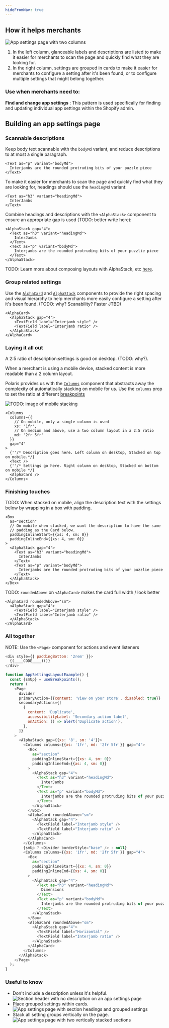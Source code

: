 ```yaml
---
hideFromNav: true
---
```


<div as="HowItHelps">

## How it helps merchants

![App settings page with two columns](/images/patterns/app-settings-cover-image.png)

1. In the left column, glanceable labels and descriptions are listed to make it easier for merchants to scan the page and quickly find what they are looking for.
2. In the right column, settings are grouped in cards to make it easier for merchants to configure a setting after it's been found, or to configure multiple settings that might belong together.

<div as="DefinitionTable">

### Use when merchants need to:

**Find and change app settings**
: This pattern is used specifically for finding and updating individual app settings within the Shopify admin.

</div>
</div>
<div as="Usage">

## Building an app settings page

### Scannable descriptions

Keep body text scannable with the `bodyMd` variant, and reduce descriptions to
at most a single paragraph.

```tsx
<Text as="p" variant="bodyMd">
  Interjambs are the rounded protruding bits of your puzzle piece
</Text>
```

To make it easier for merchants to scan the page and quickly find what they are looking for, headings should use the `headingMd` variant:

```tsx
<Text as="h3" variant="headingMd">
  InterJambs
</Text>
```

Combine headings and descriptions with the `<AlphaStack>` component to ensure an
appropriate gap is used (TODO: better write here):

```tsx
<AlphaStack gap="4">
  <Text as="h3" variant="headingMd">
    InterJambs
  </Text>
  <Text as="p" variant="bodyMd">
    Interjambs are the rounded protruding bits of your puzzlie piece
  </Text>
</AlphaStack>
```

TODO: Learn more about composing layouts with AlphaStack, etc [here]().

### Group related settings

Use the [`AlphaCard`](/components/layout-and-structure/AlphaCard) and
[`AlphaStack`](/components/layout-and-structure/AlphaStack) components to
provide the right spacing and visual hierarchy to help merchants more easily
configure a setting after it's been found. (TODO: why? Scanability? Faster JTBD)

<!-- TODO: highlight relevant lines -->

```tsx
<AlphaCard>
  <AlphaStack gap="4">
    <TextField label="Interjamb style" />
    <TextField label="Interjamb ratio" />
  </AlphaStack>
</AlphaCard>
```

### Laying it all out

A 2:5 ratio of description:settings is good on desktop. (TODO: why?).

When a merchant is using a mobile device, stacked content is more readable than
a 2 column layout.

Polaris provides us with the [`Columns`](/components/layout-and-structure/Columns) component that abstracts away the complexity of automatically stacking on mobile for us. Use the `columns` prop to set the ratio at different [breakpoints](TODO)

![TODO: image of mobile stacking]()

<!-- prettier-ignore -->
```tsx
<Columns
  columns={{
    // On mobile, only a single column is used
    xs: '1fr',
    // On medium and above, use a two column layout in a 2:5 ratio
    md: '2fr 5fr'
  }}
  gap="4"
>
  {''/* Description goes here. Left column on desktop, Stacked on top on mobile.*/}
  <Text />
  {''/* Settings go here. Right column on desktop, Stacked on bottom on mobile */}
  <AlphaCard />
</Columns>
```

### Finishing touches

TODO: When stacked on mobile, align the description text with the settings below by
wrapping in a box with padding.

```tsx
<Box
  as="section"
  // On mobile when stacked, we want the description to have the same
  // padding as the Card below.
  paddingInlineStart={{xs: 4, sm: 0}}
  paddingInlineEnd={{xs: 4, sm: 0}}
>
  <AlphaStack gap="4">
    <Text as="h3" variant="headingMd">
      InterJambs
    </Text>
    <Text as="p" variant="bodyMd">
      Interjambs are the rounded protruding bits of your puzzlie piece
    </Text>
  </AlphaStack>
</Box>
```

TODO: `roundedAbove` on `<AlphaCard>` makes the card full width / look better

```tsx
<AlphaCard roundedAbove="sm">
  <AlphaStack gap="4">
    <TextField label="Interjamb style" />
    <TextField label="Interjamb ratio" />
  </AlphaStack>
</AlphaCard>
```

### All together

NOTE: Use the `<Page>` component for actions and event listeners

<!-- prettier-ignore -->
```javascript {"type":"previewContext","for":"example"}
<div style={{ paddingBottom: '2rem' }}>
  {(____CODE____)()}
</div>
```

```javascript {"type":"livePreview","id":"example"}
function AppSettingsLayoutExample() {
  const {smUp} = useBreakpoints();
  return (
    <Page
      divider
      primaryAction={{content: 'View on your store', disabled: true}}
      secondaryActions={[
        {
          content: 'Duplicate',
          accessibilityLabel: 'Secondary action label',
          onAction: () => alert('Duplicate action'),
        },
      ]}
    >
      <AlphaStack gap={{xs: '8', sm: '4'}}>
        <Columns columns={{xs: '1fr', md: '2fr 5fr'}} gap="4">
          <Box
            as="section"
            paddingInlineStart={{xs: 4, sm: 0}}
            paddingInlineEnd={{xs: 4, sm: 0}}
          >
            <AlphaStack gap="4">
              <Text as="h3" variant="headingMd">
                InterJambs
              </Text>
              <Text as="p" variant="bodyMd">
                Interjambs are the rounded protruding bits of your puzzlie piece
              </Text>
            </AlphaStack>
          </Box>
          <AlphaCard roundedAbove="sm">
            <AlphaStack gap="4">
              <TextField label="Interjamb style" />
              <TextField label="Interjamb ratio" />
            </AlphaStack>
          </AlphaCard>
        </Columns>
        {smUp ? <Divider borderStyle="base" /> : null}
        <Columns columns={{xs: '1fr', md: '2fr 5fr'}} gap="4">
          <Box
            as="section"
            paddingInlineStart={{xs: 4, sm: 0}}
            paddingInlineEnd={{xs: 4, sm: 0}}
          >
            <AlphaStack gap="4">
              <Text as="h3" variant="headingMd">
                Dimensions
              </Text>
              <Text as="p" variant="bodyMd">
                Interjambs are the rounded protruding bits of your puzzlie piece
              </Text>
            </AlphaStack>
          </Box>
          <AlphaCard roundedAbove="sm">
            <AlphaStack gap="4">
              <TextField label="Horizontal" />
              <TextField label="Interjamb ratio" />
            </AlphaStack>
          </AlphaCard>
        </Columns>
      </AlphaStack>
    </Page>
  );
}
```

</div>
<div as="UsefulToKnow">

### Useful to know

- <span>Don't include a description unless it's helpful.</span> ![Section header with no description on an app settings page](/images/patterns/app-settings-usage-1.png)
- <span>Place grouped settings within cards.</span> ![App settings page with section headings and grouped settings](/images/patterns/app-settings-usage-2.png)
- <span>Stack all setting groups vertically on the page.</span> ![App settings page with two vertically stacked sections](/images/patterns/app-settings-usage-3.png)

</div>
